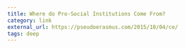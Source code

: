```yaml
---
title: Where do Pro-Social Institutions Come From?
category: link
external_url: https://pseudoerasmus.com/2015/10/04/ce/
tags: deep
---
```

